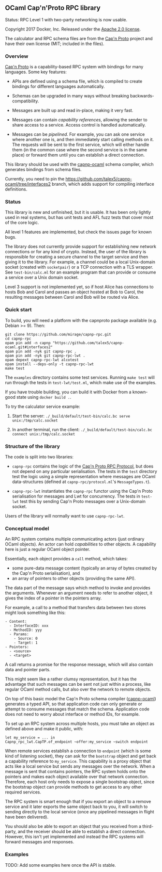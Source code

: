 ## OCaml Cap'n'Proto RPC library

Status: RPC Level 1 with two-party networking is now usable.

Copyright 2017 Docker, Inc.
Released under the [Apache 2.0 license](LICENSE).

The calculator and RPC schema files are from the [Cap'n Proto][] project and have their own license (MIT;
included in the files).

### Overview

[Cap'n Proto][] is a capability-based RPC system with bindings for many languages.
Some key features:

- APIs are defined using a schema file, which is compiled to create bindings for different languages automatically.

- Schemas can be upgraded in many ways without breaking backwards-compatibility.

- Messages are built up and read in-place, making it very fast.

- Messages can contain *capability references*, allowing the sender to share access to a service. Access control is handled automatically.

- Messages can be *pipelined*. For example, you can ask one service where another one is, and then immediately start calling methods on it. The requests will be sent to the first service, which will either handle them (in the common case where the second service is in the same place) or forward them until you can establish a direct connection.

This library should be used with the [capnp-ocaml][] schema compiler, which generates bindings from schema files.

Currently, you need to pin the <https://github.com/talex5/capnp-ocaml/tree/interfaces2> branch, which adds support for compiling interface definitions.


### Status

This library is new and unfinished, but it is usable.
It has been only lightly used in real systems, but has unit tests and AFL fuzz tests that cover most of the core logic.

All level 1 features are implemented, but check the issues page for known bugs.

The library does not currently provide support for establishing new network connections or for any kind of crypto.
Instead, the user of the library is responsible for creating a secure channel to the target service and then giving it to the library.
For example, a channel could be a local Unix-domain socket (created with `socketpair`) or a TCP connection with a TLS wrapper.
See `test-bin/calc.ml` for an example program that can provide or consume a service over a Unix domain socket.

Level 3 support is not implemented yet, so if host Alice has connections to hosts Bob and Carol and passes an object hosted at Bob to Carol, the resulting messages between Carol and Bob will be routed via Alice.


### Quick start

To build, you will need a platform with the capnproto package available (e.g. Debian >= 9). Then:

    git clone https://github.com/mirage/capnp-rpc.git
    cd capnp-rpc
    opam pin add -n capnp "https://github.com/talex5/capnp-ocaml.git#interfaces2"
    opam pin add -nyk git capnp-rpc .
    opam pin add -nyk git capnp-rpc-lwt .
    opam depext capnp-rpc-lwt alcotest
    opam install --deps-only -t capnp-rpc-lwt
    make test

The `examples` directory contains some test services.
Running `make test` will run through the tests in `test-lwt/test.ml`, which make use of the examples.

If you have trouble building, you can build it with Docker from a known-good state using `docker build .`.

To try the calculator service example:

1. Start the server:
   `./_build/default/test-bin/calc.bc serve unix:/tmp/calc.socket`

2. In another terminal, run the client:
   `./_build/default/test-bin/calc.bc connect unix:/tmp/calc.socket`

### Structure of the library

The code is split into two libraries:

- `capnp-rpc` contains the logic of the [Cap'n Proto RPC Protocol][], but does not depend on any particular serialisation.
  The tests in the `test` directory test the logic using a simple representation where messages are OCaml data-structures
  (defined at `capnp-rpc/protocol.ml`'s `MessageTypes.t`).

- `capnp-rpc-lwt` instantiates the `capnp-rpc` functor using the Cap'n Proto serialisation for messages and Lwt for concurrency.
  The tests in `test-lwt` test this by sending Cap'n Proto messages over a Unix-domain socket.

Users of the library will normally want to use `capnp-rpc-lwt`.

### Conceptual model

An RPC system contains multiple communicating actors (just ordinary OCaml objects).
An actor can hold *capabilities* to other objects.
A capability here is just a regular OCaml object pointer.

Essentially, each object provides a `call` method, which takes:

- some pure-data message content (typically an array of bytes created by the Cap'n Proto serialisation), and
- an array of pointers to other objects (providing the same API).

The data part of the message says which method to invoke and provides the arguments.
Whenever an argument needs to refer to another object, it gives the index of a pointer in the pointers array.

For example, a call to a method that transfers data between two stores might look something like this:

```
- Content:
  - InterfaceID: xxx
  - MethodID: yyy
  - Params:
    - Source: 0
    - Target: 1
- Pointers:
  - <source>
  - <target>
```

A call returns a promise for the response message, which will also contain data and pointer parts.

This might seem like a rather clumsy representation, but it has the advantage that such messages can be sent not just within a process, like regular OCaml method calls, but also over the network to remote objects.

On top of this basic model the Cap'n Proto schema compiler ([capnp-ocaml]) generates a typed API, so that application code can only generate or attempt to consume messages that match the schema.
Application code does not need to worry about interface or method IDs, for example.

To set up an RPC system across multiple hosts, you must take an object as defined above and make it public, with:

```
let my_service = ... in
Capnp_rpc_lwt.CapTP.of_endpoint ~offer:my_service ~switch endpoint
```

When remote services establish a connection to `endpoint` (which is some kind of listening socket), they can ask for the `bootstrap` object and get back a capability reference to `my_service`.
This capability is a proxy object that acts like a local service but sends any messages over the network.
When a message is sent that contains pointers, the RPC system holds onto the pointers and makes each object available over that network connection.
Therefore, each host only needs to expose a single bootstrap object,
since the bootstrap object can provide methods to get access to any other required services.

The RPC system is smart enough that if you export an object to a remove service and it later exports the same object back to you, it will switch to sending directly to the local service (once any pipelined messages in flight have been delivered).

You should also be able to export an object that you received from a third-party, and the receiver should be able to establish a direct connection.
However, this isn't yet implemented and instead the RPC systems will forward messages and responses.

### Examples

TODO: Add some examples here once the API is stable.


[capnp-ocaml]: https://github.com/pelzlpj/capnp-ocaml
[Cap'n Proto]: https://capnproto.org/
[Cap'n Proto RPC Protocol]: https://capnproto.org/rpc.html
